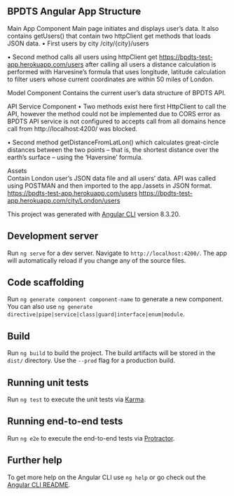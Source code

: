 
## BPDTS Angular App Structure


Main App Component 
Main page initiates and displays user’s data. It also contains getUsers() that contain two httpClient  get methods that loads JSON data.
•	First users by city   /city/{city}/users

•	Second method calls all users using httpClient get   https://bpdts-test-app.herokuapp.com/users after calling all users a distance calculation is performed with Harvesine’s formula that uses longitude, latitude calculation to filter users whose current coordinates are within 50 miles of London.

Model Component
Contains the current user’s data structure of BPDTS API.                    

API Service Component 
•	Two methods exist here first HttpClient to call the API, however the method could not be implemented due to CORS error as BPDTS API service is not configured to accepts call from all domains hence call from http://localhost:4200/ was blocked. 

•	Second method getDistanceFromLatLon() which calculates great-circle distances between the two points – that is, the shortest distance over the earth’s surface – using the ‘Haversine’ formula.


Assets  
Contain London user’s JSON data file and all users’ data. API was called using POSTMAN and then imported to the app./assets in JSON format. 
https://bpdts-test-app.herokuapp.com/users 
https://bpdts-test-app.herokuapp.com/city/London/users 

This project was generated with [Angular CLI](https://github.com/angular/angular-cli) version 8.3.20.

## Development server

Run `ng serve` for a dev server. Navigate to `http://localhost:4200/`. The app will automatically reload if you change any of the source files.

## Code scaffolding

Run `ng generate component component-name` to generate a new component. You can also use `ng generate directive|pipe|service|class|guard|interface|enum|module`.

## Build

Run `ng build` to build the project. The build artifacts will be stored in the `dist/` directory. Use the `--prod` flag for a production build.

## Running unit tests

Run `ng test` to execute the unit tests via [Karma](https://karma-runner.github.io).

## Running end-to-end tests

Run `ng e2e` to execute the end-to-end tests via [Protractor](http://www.protractortest.org/).

## Further help

To get more help on the Angular CLI use `ng help` or go check out the [Angular CLI README](https://github.com/angular/angular-cli/blob/master/README.md).

